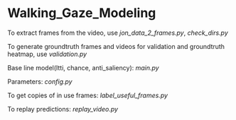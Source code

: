 # Walking_Gaze_Modeling

To extract frames from the video, use _jon_data_2_frames.py_, _check_dirs.py_

To generate groundtruth frames and videos for validation and groundtruth heatmap, use _validation.py_

Base line model(Itti, chance, anti_saliency): _main.py_

Parameters: _config.py_

To get copies of in use frames: _label_useful_frames.py_

To replay predictions: _replay_video.py_
